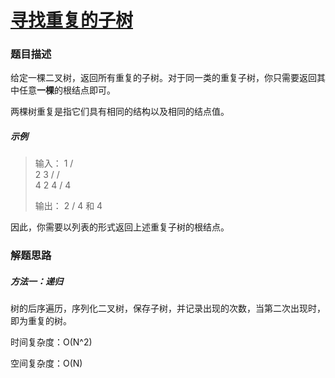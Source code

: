 # [寻找重复的子树](https://leetcode-cn.com/problems/find-duplicate-subtrees/)

### 题目描述

给定一棵二叉树，返回所有重复的子树。对于同一类的重复子树，你只需要返回其中任意**一棵**的根结点即可。

两棵树重复是指它们具有相同的结构以及相同的结点值。

##### 示例

>    输入：
>            1
>           / \
>          2   3
>         /   / \
>        4   2   4
>           /
>          4
>
>    输出：
>          2
>         /
>        4
>    和 4

因此，你需要以列表的形式返回上述重复子树的根结点。

### 解题思路

##### 方法一：递归

树的后序遍历，序列化二叉树，保存子树，并记录出现的次数，当第二次出现时，即为重复的树。

时间复杂度：O(N^2)

空间复杂度：O(N)

